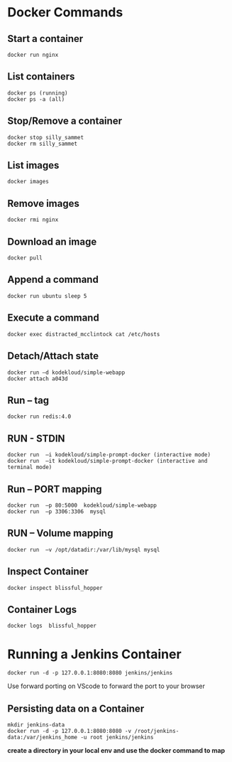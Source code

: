 #  Docker Commands

## Start a container
    docker run nginx
## List containers
    docker ps (running)
    docker ps -a (all)
## Stop/Remove a container
    docker stop silly_sammet 
    docker rm silly_sammet
## List images
    docker images
## Remove images
    docker rmi nginx
## Download an image
    docker pull
## Append a command
    docker run ubuntu sleep 5
## Execute a command
    docker exec distracted_mcclintock cat /etc/hosts
## Detach/Attach state
    docker run –d kodekloud/simple-webapp 
    docker attach a043d
## Run – tag
    docker run redis:4.0
## RUN  - STDIN
    docker run  –i kodekloud/simple-prompt-docker (interactive mode)
    docker run  –it kodekloud/simple-prompt-docker (interactive and terminal mode)
## Run –  PORT mapping
    docker run  –p 80:5000  kodekloud/simple-webapp
    docker run  –p 3306:3306  mysql
## RUN  – Volume mapping
    docker run  –v /opt/datadir:/var/lib/mysql mysql
## Inspect Container
    docker inspect blissful_hopper
## Container Logs
    docker logs  blissful_hopper

# Running a Jenkins Container
    docker run -d -p 127.0.0.1:8080:8080 jenkins/jenkins
Use forward porting on VScode to forward the port to your browser
## Persisting data on a Container
    mkdir jenkins-data
    docker run -d -p 127.0.0.1:8080:8080 -v /root/jenkins-data:/var/jenkins_home -u root jenkins/jenkins
**create a directory in your local env and use the docker command to map**


